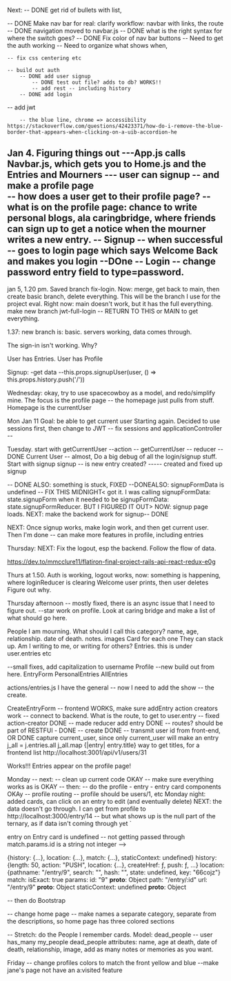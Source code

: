 Next: 
-- DONE get rid of bullets with list, 

-- DONE Make nav bar for real: clarify workflow: navbar with links, the route
	-- DONE navigation moved to navbar.js
	-- DONE what is the right syntax for where the switch goes? 
-- DONE Fix color of nav bar buttons 
	-- Need to get the auth working 
	-- Need to organize what shows when, 

	-- fix css centering etc  

	-- build out auth 
		-- DONE add user signup
			-- DONE test out file? adds to db? WORKS!!
			-- add rest -- including history 
		-- DONE add login

-- add jwt 


		-- the blue line, chrome => accessibility https://stackoverflow.com/questions/42423371/how-do-i-remove-the-blue-border-that-appears-when-clicking-on-a-uib-accordion-he



Jan 4. Figuring things out
---App.js calls Navbar.js, which gets you to Home.js and the Entries and Mourners
--- user can signup -- and make a profile page  
		-- how does a user get to their profile page? 
		-- what is on the profile page: chance to write personal blogs, ala caringbridge, where friends can sign up to get a notice when the mourner writes a new entry. 
-- Signup -- when successful -- goes to login page which says Welcome Back and makes you login
--DOne -- Login -- change password entry field to type=password. 
--

jan 5, 1.20 pm. Saved branch fix-login. Now: merge, get back to main, then create basic branch, delete everything. This will be the branch I use for the project eval. 
Right now: main doesn't work, but it has the full everything. 
make new branch jwt-full-login -- RETURN TO THIS or MAIN to get everything. 

1.37: new branch is: basic. servers working, data comes through. 

The sign-in isn't working. Why?

User has Entries. User has Profile 


Signup: 
-get data
--this.props.signupUser(user, () => this.props.history.push('/'))


Wednesday: okay, try to use spacecowboy as a model, and redo/simplify mine. The focus is the profile page -- the homepage just pulls from stuff. Homepage is the currentUser 

Mon Jan 11 
Goal: be able to get current user
Starting again. Decided to use sessions first, then change to JWT 
-- fix sessions and applicationController -- 

 Tuesday. start with getCurrentUser 
--action -- getCurrentUser 
-- reducer -- DONE 
Current User -- almost,
Do a big debug of all the login/signup stuff. 
Start with signup 
signup -- is new entry created? 
----- created and fixed up signup

-- DONE ALSO: something is stuck, FIXED
--DONEALSO: signupFormData is undefined -- FIX THIS MIDNIGHT< got it. I 
was calling signupFormData: state.signupForm when 
it needed to be signupFormData: state.signupFormReducer. BUT I FIGURED IT OUT> 
NOW: signup page loads. 
NEXT: make the backend work for signup-- DONE 

NEXT: Once signup works, make login work, and then 
get current user. Then I'm done -- can make more features in profile, including entries 

Thursday: 
NEXT: Fix the logout, esp the backend. Follow the flow of data. 

https://dev.to/mmcclure11/flatiron-final-project-rails-api-react-redux-e0g

Thurs at 1.50. Auth is working, logout works, now: something is happening, where loginReducer is clearing Welcome user prints, then user deletes 
Figure out why. 

Thursday afternoon 
-- mostly fixed, there is an async issue that I need to figure out. 
--star work on profile. Look at caring bridge and make a list of what should go here. 

People I am mourning. What should I call this category? 
	name, age, relationship. date of death. notes. images 
	Card for each one 
	They can stack up. 
Am I writing to me, or writing for others? 
Entries. 
	this is under user.entries etc 

--small fixes, add capitalization to username 
Profile --new build out from here. 
	EntryForm
	PersonalEntries
	AllEntries

actions/entries.js
I have the general -- now I need to add the show -- the create.


CreateEntryForm
-- frontend WORKS, make sure addEntry action creators work 
-- connect to backend. What is the route, to get to user.entry 
	-- fixed action-creator DONE
	-- made reducer add entry DONE
	-- routes? should be part of RESTFUl - DONE 
	-- create DONE
	-- transmit user id from front-end, OR DONE
	capture current_user, since only current_user will make an entry 
j_all = j.entries.all
j_all.map {|entry| entry.title}
	way to get titles, for a frontend list 
http://localhost:3001/api/v1/users/31

Works!!! Entries appear on the profile page! 

Monday 
-- next: 
 -- clean up current code OKAY
 -- make sure everything works as is OKAY
 -- then: 
   -- do the profile - entry - entry card components OKAy
   -- profile routing -- profile should be users/1, etc 
  Monday night: added cards, can click on an entry to edit (and eventually delete) NEXT: the data doesn't go through. I can get from profile to http://localhost:3000/entry/14 -- but what shows up is the null part of the ternary, as if data isn't coming through yet  `

entry on Entry card is undefined -- not getting passed through 
match.params.id is a string not integer --> 

{history: {…}, location: {…}, match: {…}, staticContext: undefined}
history: {length: 50, action: "PUSH", location: {…}, createHref: ƒ, push: ƒ, …}
location: {pathname: "/entry/9", search: "", hash: "", state: undefined, key: "66cojz"}
match:
isExact: true
params:
id: "9"
__proto__: Object
path: "/entry/:id"
url: "/entry/9"
__proto__: Object
staticContext: undefined
__proto__: Object

 -- then do Bootstrap

-- change home page -- make names a separate category, separate from the
descriptions, so home page has three colored sections 

-- Stretch: do the People I remember cards. 
Model: dead_people -- user has_many my_people
dead_people attributes: name, age at death, date of death, relationship, image, add as many notes or memories as you want. 

Friday
-- change profiles colors to match the front yellow and blue 
--make jane's page not have an a:visited feature


